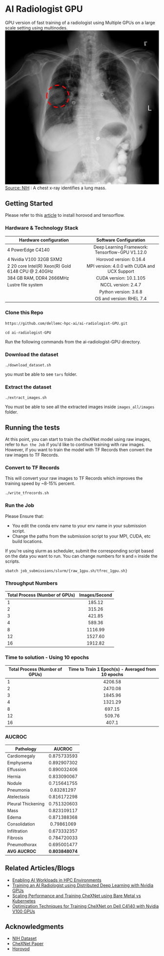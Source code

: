 # AI Radiologist GPU

GPU version of fast training of a radiologist using Multiple GPUs on a large scale setting using multinodes.
![A chest x-ray identifies a lung mass.](lung-mass.jpg)
[Source: NIH](https://www.nih.gov/news-events/news-releases/nih-clinical-center-provides-one-largest-publicly-available-chest-x-ray-datasets-scientific-community) : A chest x-ray identifies a lung mass.




## Getting Started

Please refer to this [article](https://www.dell.com/support/article/us/en/04/sln318251/enabling-ai-workloads-in-hpc-environments?lang=en) to install horovod and tensorflow.

### Hardware & Technology Stack

| Hardware configuration| Software Configuration|
| ------------- |:-------------:|
| 4 PowerEdge C4140     | Deep Learning Framework: Tensorflow-GPU V1.12.0  |
| 4 Nvidia V100 32GB SXM2   | Horovod version: 0.16.4      |
| 2 20 core Intel(R) Xeon(R) Gold 6148 CPU @ 2.40GHz  | MPI version: 4.0.0 with CUDA and UCX Support     |
| 384 GB RAM, DDR4 2666MHz| CUDA version: 10.1.105    |
| Lustre file system | NCCL version: 2.4.7 |
| | Python version: 3.6.8 |
| | OS and version: RHEL 7.4|


### Clone this Repo
```
https://github.com/dellemc-hpc-ai/ai-radiologist-GPU.git
```

```
cd ai-radiologist-GPU
```

Run the following commands from the ai-radiologist-GPU directory.

### Download the dataset

```
./download_dataset.sh
```

you must be able to see ``tars`` folder.

### Extract the dataset

```
./extract_images.sh
```

You must be able to see all the extracted images inside ``images_all/images`` folder.

## Running the tests

At this point, you can start to train the cheXNet model using raw images, refer to ``Run the Job`` if you'd like to
continue training with raw images. However, if you want to train the model with TF Records then
convert the raw images to TF Records.

### Convert to TF Records

This will convert your raw images to TF Records which improves the training speed by ~8-15% percent.

```
./write_tfrecords.sh
```

### Run the Job

Please Ensure that:
*  You edit the conda env name to your env name in your submission script.
*  Change the paths from the submission script to your MPI, CUDA, etc build locations.

If you're using slurm as scheduler, submit the corresponding
script based on the data you want to run. You can change numbers for ``N`` and ``n`` inside the scripts.

```
sbatch job_submissions/slurm/{raw_1gpu.sh/tfrec_1gpu.sh}
```



### Throughput Numbers

| Total Process (Number of GPUs)| Images/Second|
| ------------- |:-------------:|
| 1  | 185.12 |
| 2  | 315.26 |
| 3  | 421.85 |
| 4  | 589.36 |
| 8  | 1116.99|
| 12 | 1527.60|
| 16 | 1912.82|


### Time to solution - Using 10 epochs

| Total Process (Number of GPUs)| Time to Train 1 Epoch(s) - Averaged from 10 epochs|
| ------------- |:-------------:|
| 1  | 4206.58 |
| 2  | 2470.08 |
| 3  | 1845.96 |
| 4  | 1321.29 |
| 8  | 697.15  |
| 12 | 509.76  |
| 16 | 407.1   |


### AUCROC 

| Pathology | AUCROC|
| ------------- |:-------------:|
| Cardiomegaly  | 0.875733593 | 
| Emphysema     | 0.892907302 |
| Effussion     | 0.890032406 |
| Hernia        | 0.833090067 | 
| Nodule        | 0.715641755 |
| Pneumonia     | 0.83281297  |
| Atelectasis   | 0.816172298 |
| Pleural Thickening| 0.751320603|
| Mass          | 0.823109117|
| Edema         | 0.871388368|
| Consolidation | 0.79861069| 
| Infiltration  | 0.673332357|
| Fibrosis      | 0.784720033|
| Pneumothorax  | 0.695001477|
| **AVG AUCROC**  | **0.803848074**|





## Related Articles/Blogs

* [Enabling AI Workloads in HPC Environments](https://www.dell.com/support/article/us/en/04/sln318251/enabling-ai-workloads-in-hpc-environments?lang=en)
* [Training an AI Radiologist using Distributed Deep Learning with Nvidia GPUs](https://www.dell.com/support/article/us/en/04/sln318901/training-an-ai-radiologist-using-distributed-deep-learning-with-nvidia-gpus?lang=en)
* [Scaling Performance and Training CheXNet using Bare Metal vs Kubernetes](https://www.dell.com/support/article/us/en/04/sln318899/bare-metal-vs-kubernetes-distributed-training-with-tensorflow?lang=en)
* [Optimization Techniques for Training CheXNet on Dell C4140 with Nvidia V100 GPUs](https://www.dell.com/support/article/us/en/04/sln318898/optimization-techniques-for-training-chexnet-on-dell-c4140-with-nvidia-v100-gpus?lang=en)

## Acknowledgments

* [NIH Dataset](https://nihcc.app.box.com/v/ChestXray-NIHCC)
* [CheXNet Paper](https://arxiv.org/abs/1711.05225)
* [Horovod](https://github.com/horovod/horovod)

